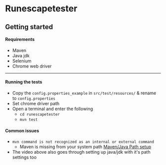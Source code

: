 # Runescapetester

## Getting started

#### Requirements
  - Maven
  - Java jdk
  - Selenium
  - Chrome web driver

---
#### Running the tests

  - Copy the `config.properties_example` in `src/test/resources/` & rename to `config.properties`
  - Set chrome driver path
  - Open a terminal and enter the following
    - `cd runescapetester`
    - `mvn test`

#### Common issues
  - `mvn command is not recognized as an internal or external command`
    - Maven is missing from your system path [Maven/Java Path setup](https://www.youtube.com/watch?v=RfCWg5ay5B0https://www.youtube.com/watch?v=RfCWg5ay5B0)
  - The video above also goes through setting up java/jdk with it's path settings too